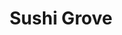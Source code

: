 ---
layout: place
title: "Sushi Grove"
permalink: /illinois/buffalo-grove/sushi-grove.html
stateAbbr: IL
stateName: Illinois
cityName: Buffalo Grove
place_id: ChIJ-z699mi8D4gROPLJUdu_ONw
photos:
  - name: >-
      places/ChIJ-z699mi8D4gROPLJUdu_ONw/photos/AeeoHcJxb3hzxR1CMb-4ys96D-6eOy7E6MMpKrR0QO4FP6362a7WL8o3m6inwX4EYSLaXomyr9n66Js0ZhzbyLz26k1RT9kXRtsElr5SlB41oTpfr3wHtS5yTQc2hBscin57cUlM4aAoLFro9KByiwNole8k1T00vVRFiy4BOpnPoFcm-9gaEPPG0n8NtT6SgY-VAC8d-yFbDa0ra7e5z8uoo-7Hduk8cNUEAY6mO1W8fGQONvv6DA8vDnpCO2lHSEANPyA2yRL2F80XM_iyBRDhsc0_CxKXgvfgyRT2oOTBnB1afOkt6QdiArlQ7HVJByKxdP_8aSCgFxMi8WSHCn9TQfwYK5k_b1X8cpirb9KB34XoFPRozWKPCvSgbuaHRcUJ0Mn-hN-flAZFJvoaZUmv3RceCpRrb1dXyLKN5g7rNR4DNQ
    widthPx: 3024
    heightPx: 3024
    authorAttributions:
      - displayName: MKB BID
        uri: https://maps.google.com/maps/contrib/105260394069995129686
        photoUri: >-
          https://lh3.googleusercontent.com/a-/ALV-UjUaU_M5gMzAiG9dOkKpMiGdxguYJfQjWa5qI6Zey28yo5tNAIJuvg=s100-p-k-no-mo
    flagContentUri: >-
      https://www.google.com/local/imagery/report/?cb_client=maps_api_places.places_api&image_key=!1e10!2sCIHM0ogKEICAgID2zYKJbA&hl=en-US
    googleMapsUri: >-
      https://www.google.com/maps/place//data=!3m4!1e2!3m2!1sCIHM0ogKEICAgID2zYKJbA!2e10!4m2!3m1!1s0x880fbc68f6bd3efb:0xdc38bfdb51c9f238
  - name: >-
      places/ChIJ-z699mi8D4gROPLJUdu_ONw/photos/AeeoHcKTpKLSUTcBDzG7czT7lgNqthbH9xk5mrLFrCG7Q6gAwFmusIn3mDvAm12Fqr4ruJ1CWr4Y9cdFyBA_IqRiaigAsIS_AGQymWlPHi-ov0Fp4H1XQmYGuvmEYbnp11tlduPmh8DnjNIt31Kb9ntarKKJqiiiLd-5Qj6QQtYrLfurqhj4tAaOvgN75ndghYtG3Ky-QXrXbzeVnUZs-XPjGKZUQxK3DTxHQ3asYOjN6JmwKS6ojD7U0UR7TSkwKtn0klYQdBruki3V5hOYNvBRqZRoJANI_gDcvemgHJXqfCrj4Sze-YSSVWnAeoQvK1ggeRRUEK7AJHkOtIIPXwsszuuylzEJqiGor-OJrzgQS-vXoHR8gkG6RuRGxIjUMwsr6HFF_m-5mj7MqW4epW1pbAQ1BZVG-mcw4PShYSMsuUxxFH6o
    widthPx: 3024
    heightPx: 3024
    authorAttributions:
      - displayName: MKB BID
        uri: https://maps.google.com/maps/contrib/105260394069995129686
        photoUri: >-
          https://lh3.googleusercontent.com/a-/ALV-UjUaU_M5gMzAiG9dOkKpMiGdxguYJfQjWa5qI6Zey28yo5tNAIJuvg=s100-p-k-no-mo
    flagContentUri: >-
      https://www.google.com/local/imagery/report/?cb_client=maps_api_places.places_api&image_key=!1e10!2sCIHM0ogKEICAgID2zYLBqAE&hl=en-US
    googleMapsUri: >-
      https://www.google.com/maps/place//data=!3m4!1e2!3m2!1sCIHM0ogKEICAgID2zYLBqAE!2e10!4m2!3m1!1s0x880fbc68f6bd3efb:0xdc38bfdb51c9f238
  - name: >-
      places/ChIJ-z699mi8D4gROPLJUdu_ONw/photos/AeeoHcIHtFXoO6P-wax563K9MzWo48uDwRNYKKlpRAxDKnBrICmwPtQQYb-xd4enUe-u0dtsVs890SXdet8ceXVnzsdBcefRkEO7nES4MhLv9MnR1y39rNSUVSbNQVbKxOA8X1X-P3UPy4m7N-KrbhzJ46uhkEzXei2LD-76AICljjuymiZB35E94JeVLMTTQ4P9wxGfLOtAo4pIEQDIERVAWfk55I-kd1M3TDlrCy2K-lLZ42o-gtsMYK-Gv1wrweNCjvYir-c81nAC-8qIve7mv8BFY-5sTh6PovC51sW12_HjLlrAz1-_dQKsx01S5kG2a7t1rtaZNEH7yb5FeuBJAKzpUtjXy4u7dqkcPsnB3K_hZsVxM8ZuiFfbg6_i73ALumB_WuL7OJ7WzVP-fDe81__QLDUrpxfLtQy8JNJRjgxdCQ
    widthPx: 1180
    heightPx: 614
    authorAttributions:
      - displayName: Kelsey
        uri: https://maps.google.com/maps/contrib/101676736539972966967
        photoUri: >-
          https://lh3.googleusercontent.com/a/ACg8ocLdEsPjrY7F-bAAwxDjgXnB03RIDaUWEkMHFNTbBRjFsN59MR4=s100-p-k-no-mo
    flagContentUri: >-
      https://www.google.com/local/imagery/report/?cb_client=maps_api_places.places_api&image_key=!1e10!2sCIHM0ogKEICAgMDw9PyNIg&hl=en-US
    googleMapsUri: >-
      https://www.google.com/maps/place//data=!3m4!1e2!3m2!1sCIHM0ogKEICAgMDw9PyNIg!2e10!4m2!3m1!1s0x880fbc68f6bd3efb:0xdc38bfdb51c9f238
  - name: >-
      places/ChIJ-z699mi8D4gROPLJUdu_ONw/photos/AeeoHcIK7K5oqPe8urE0mmI5WGLwc3ZI6bFQwq7jc2i2B-jLifPnqyTxzBBhOMhpkGWhg9GVSYa6H0KSfIBZwuWeetQg-r1TLJh-Ik2G9cHNWz82Fp2qaWkhyAZ4_JBorKHa08Y0i1FlXBI9yOXcqRp5nG-PbR3nzd8IHdafPubBKQsBXcWVENP23CPL91Tc4BMHQXPQrUNnrQ0ykF10kll93a_2Em17g_yfnqMI7w_tuz0xy14XbqTRvC_LnVeURijZFDP77hDb_LTaJ5Iof4pDZGjzNFA9lYHuBS2WlLhN6I33euCkV2AJofPDn7puWsiZFn_cwrdWmsYrgpDxNuV3rwJuVtLm_oQhODAeKiJpbbu6sH5yLslx2UoOYwnqynbw3uSYJO4MDwkRwv4kBuA6IXniRXsqykUIZtlxzVYCMfP3rRNF
    widthPx: 4000
    heightPx: 3000
    authorAttributions:
      - displayName: Stephanie Oh Real Estate Agent
        uri: https://maps.google.com/maps/contrib/116582211756392324779
        photoUri: >-
          https://lh3.googleusercontent.com/a-/ALV-UjVCtdO53707ejb7__MEeao8AZdl3FBy8T8SHqIruHV9Vx1kZDLrtQ=s100-p-k-no-mo
    flagContentUri: >-
      https://www.google.com/local/imagery/report/?cb_client=maps_api_places.places_api&image_key=!1e10!2sCIHM0ogKEICAgIDHttrlyQE&hl=en-US
    googleMapsUri: >-
      https://www.google.com/maps/place//data=!3m4!1e2!3m2!1sCIHM0ogKEICAgIDHttrlyQE!2e10!4m2!3m1!1s0x880fbc68f6bd3efb:0xdc38bfdb51c9f238
  - name: >-
      places/ChIJ-z699mi8D4gROPLJUdu_ONw/photos/AeeoHcL6yeqYygN_R0VAaDWEIc-ThJYKjzcDrjG9BGpH9SacXSjzdrqhlrNNVx7qnNbfxGyBJ3L7m0yXt_xEVGLcB5PZQgrFr6kWTEr7orLX8PnxsgkKi10AUVVkdJmYNwInLJo24fyeInZ5wmM3-zslb1a-6zdJKbLDZBIYsbL8H1VezXH1DCF9pTjzbblFCF4VGZ85wTV0IV1q6bmdVqAbm0jo1AOhOHiBVik5A9KmF1Ji7vjNZ5TzgkLkecntN_F0Z2qodcmL8Vbp84w5JlwqDpssESAF1gXJqUlG0yY5BBDXzm8yVnUHLrPaFHU3LHaHv2xKoWNLX2S7dLo03Yw4XIfk6SPeIbI2k_0bwAJ_LyB4sBEGdYgIKu0rj64MRPAOHbI1Fdu9nhIxehXm8jmTBuQ7BYu7qoqVNoXp8ZC-h56JeA
    widthPx: 4032
    heightPx: 3024
    authorAttributions:
      - displayName: 양윤동
        uri: https://maps.google.com/maps/contrib/108173423296362801084
        photoUri: >-
          https://lh3.googleusercontent.com/a/ACg8ocIIwkq7wMLT1YXRZbAvw6WvBwZC-FOXIKWBADCgSHEF85dJZA=s100-p-k-no-mo
    flagContentUri: >-
      https://www.google.com/local/imagery/report/?cb_client=maps_api_places.places_api&image_key=!1e10!2sCIHM0ogKEICAgICOjuOXLg&hl=en-US
    googleMapsUri: >-
      https://www.google.com/maps/place//data=!3m4!1e2!3m2!1sCIHM0ogKEICAgICOjuOXLg!2e10!4m2!3m1!1s0x880fbc68f6bd3efb:0xdc38bfdb51c9f238
  - name: >-
      places/ChIJ-z699mi8D4gROPLJUdu_ONw/photos/AeeoHcIU_bVz4g3iF1sZqtbtWuskeXSnoEgEZixSd7d7DQ4u7x70y3MGkehreUtwuvkqx7OuSCgZAelIItGuDkY7Bgo9qpxpKZH6yi3c5DvJE43yn9sHs1RQacaHuFIDN2CAGKTv_4qk-5xdtaWoVjJP-X3VZSaW8r-gwNSzRnnwhC8YLhHbMD8Gwzxt8MGZYprE-rIeygGpmIyoyrnOtoGqKDqRphZdVttTB0eTulI9FhIwdCd6BwYI_l-_wusXN8XjUC8krW49gicfI9Kz2GU0G_lNSmsn0wDS44lg74RPqOj-DhtYcFgw6wEzys0Wh25m7wkmI65FYkn655H63EHeNnP_jX5HooJHHFjn6il7U2tc_caWyL-Gl0z_upwKvQrq96FWvPSIu_fmlAFqYxDtvpJVJI7xRPOSF_qUMzkOjJd_4zYp
    widthPx: 4031
    heightPx: 3023
    authorAttributions:
      - displayName: Brenda K
        uri: https://maps.google.com/maps/contrib/101475784000174197845
        photoUri: >-
          https://lh3.googleusercontent.com/a-/ALV-UjUFQTb3aTZ8RlmStZ7VQkxiVLUWzsNoMtDUWTpsxWpsWcgHmzitrw=s100-p-k-no-mo
    flagContentUri: >-
      https://www.google.com/local/imagery/report/?cb_client=maps_api_places.places_api&image_key=!1e10!2sCIHM0ogKEICAgICL58e6lgE&hl=en-US
    googleMapsUri: >-
      https://www.google.com/maps/place//data=!3m4!1e2!3m2!1sCIHM0ogKEICAgICL58e6lgE!2e10!4m2!3m1!1s0x880fbc68f6bd3efb:0xdc38bfdb51c9f238
  - name: >-
      places/ChIJ-z699mi8D4gROPLJUdu_ONw/photos/AeeoHcL1mRTb-evN-VpvkUkF_XDlW0B5OaE9_xNDRp654tHhLrOxYtj49iodAuNLXYRR3nNtEhOGPqC5uJgFZzuQnCAJ-Cjb7RdxHQf4ot_HDGbOH9VeOu_-pYdRWe49OMY534FCDnxyWXILAqE3Lhl6_6QGKQpYlXOHV8p6WB8RnmjyA0b65O0QDtr5dl0tIi_U9pMe5Sgkmy8Kigyv3D6xpXZH2FlUjHV1TbOfAgMUDesTfHPqB4ZO3Red2B-OQFOYsaLw4aetdraPhMp4S5RCtUwyLloSRaNHY-nJsWv1jIQpYFVLUgamOkE4GxQiGWnVJqqdtpArn8YDbzs3EmK1HHdjOG8q3NwKMIqZXNWpACOAiEaFAyUnicgMUCb-2BO8A7gBsfO4ZXHOjHb4zkHZCfyM1yA89giGgMNUO-Nw5NVpfGU
    widthPx: 1069
    heightPx: 1058
    authorAttributions:
      - displayName: Kelsey
        uri: https://maps.google.com/maps/contrib/101676736539972966967
        photoUri: >-
          https://lh3.googleusercontent.com/a/ACg8ocLdEsPjrY7F-bAAwxDjgXnB03RIDaUWEkMHFNTbBRjFsN59MR4=s100-p-k-no-mo
    flagContentUri: >-
      https://www.google.com/local/imagery/report/?cb_client=maps_api_places.places_api&image_key=!1e10!2sCIHM0ogKEICAgMDw9PyZ4QE&hl=en-US
    googleMapsUri: >-
      https://www.google.com/maps/place//data=!3m4!1e2!3m2!1sCIHM0ogKEICAgMDw9PyZ4QE!2e10!4m2!3m1!1s0x880fbc68f6bd3efb:0xdc38bfdb51c9f238
  - name: >-
      places/ChIJ-z699mi8D4gROPLJUdu_ONw/photos/AeeoHcKddmTCuV_n8U6Iq3BsPowJrv0pc5ikaj9okouA7OdMU4UTWyjoS38ZMIRB0m-rIB1pg8Xg95s8OhFLttRDdwK7U3hopM9IpzYrgxjvwa8QcoljTqOrF68aPbK3po2y3GqV86cCeL1EAz9Yumw08dP3-GAhNeBeC9W_vj511OIkCHvuKCHsNUqYzYgGK26hUhhd3laFisw2c-t4V_ksbCi-CjBL-VJVDwrgQzg7_dHNe-p3ezsB5sgHl4DD95UPIdwLZzej09CJX1U_9niB0pwVHfTzl41BJt4Lap-BdH_GH4jY3P53EcML3Ca6oysvvjn-LbT_I21RVsj9xXBvhE6hvJvmUGohqSWprGzE8WdjuHDz8yHhqYar8rV-dKalIkKL4LqFE63Uk2OtkGfBk7HqRlD-zTr-3bSmepOvE-5qTOc9
    widthPx: 1179
    heightPx: 1251
    authorAttributions:
      - displayName: Kelsey
        uri: https://maps.google.com/maps/contrib/101676736539972966967
        photoUri: >-
          https://lh3.googleusercontent.com/a/ACg8ocLdEsPjrY7F-bAAwxDjgXnB03RIDaUWEkMHFNTbBRjFsN59MR4=s100-p-k-no-mo
    flagContentUri: >-
      https://www.google.com/local/imagery/report/?cb_client=maps_api_places.places_api&image_key=!1e10!2sCIHM0ogKEICAgMDw9PyZwQE&hl=en-US
    googleMapsUri: >-
      https://www.google.com/maps/place//data=!3m4!1e2!3m2!1sCIHM0ogKEICAgMDw9PyZwQE!2e10!4m2!3m1!1s0x880fbc68f6bd3efb:0xdc38bfdb51c9f238
  - name: >-
      places/ChIJ-z699mi8D4gROPLJUdu_ONw/photos/AeeoHcJ3zHtf3kaMmCNC5QwiYa-INqf6yCrpMBr0UImd7f_emNVDbfVGxa8OshI8MD4ykCO6Nm9N2K3vUgLzjgqv3JJcZ5eoEJNeooHRyZzaV2NGdSiw6G8Lqe2diYIlmc57VUyg1Aqk6ftVlFr74fyGak2dp7vqGts8g2BRgSljuAla7uKR-TLqNYgZnGTqDF6ul1fAgQIQb4EjfoNps5zXnsXMUcAsVj67X-auynasJDwTG1avw5S3xv9VpYEiUWstz2WsmDnc4r7DE8ysbq4R295aH_fuB4-3rH93Nel_Bj3kMWmp3MAuv3AiFUfatLZedF6w9Z8-KevW4xTer8MPiWGvWkvuxdtQI1T8f5_nGbWtREMYeKKRkrXrQUMmqMJAV8sNEBnAYQCeWXgvNFTofqxbNsnuzYH8_yfr0STCUMbu_Q
    widthPx: 4032
    heightPx: 3024
    authorAttributions:
      - displayName: S R
        uri: https://maps.google.com/maps/contrib/116059033372615158849
        photoUri: >-
          https://lh3.googleusercontent.com/a/ACg8ocJlY8EED60jlEHX5Waa091zc_wwvWwE6Iz64MQc1nHB9uh8TfI=s100-p-k-no-mo
    flagContentUri: >-
      https://www.google.com/local/imagery/report/?cb_client=maps_api_places.places_api&image_key=!1e10!2sCIHM0ogKEICAgIDPiO-NQA&hl=en-US
    googleMapsUri: >-
      https://www.google.com/maps/place//data=!3m4!1e2!3m2!1sCIHM0ogKEICAgIDPiO-NQA!2e10!4m2!3m1!1s0x880fbc68f6bd3efb:0xdc38bfdb51c9f238
  - name: >-
      places/ChIJ-z699mi8D4gROPLJUdu_ONw/photos/AeeoHcIPTCkHxORoevvtd0WwjTmxPXUwY0KMqzfcIlmQOVkDxl5OjYtFLE7zlVyfJhItWG-_yW-0P0-JVKujmEx7PJoPo6JumSFe2cXt7L9RI4NbE6WDysE1JvgX5L9hb1yNmszmgmg5K1tBlkQyxMd5ywWtMEQthqY0VDFyrgl5f-QTPKrwkTmACUn690rpfEhfhVSqfXgKFmrwJ-YMfs88I_twt0HtSMMJ0L8aazeglqwn4f_JxbTox3_sErJkDfRoRrjdlsNdJvX_nUP3ccoy3mfcRAxJvgs8yrn-778e84rBYaEYOr_6cBTcZ9tnoc1_E8bLHoLpV1f1RjXwkafIxsyb3NvPzsqMcK909DUnrKH-BvZzmk4hkfAXWGNhNA7qBpZVm7FwNxNbe5PBUg9rPdr2HuNRM-z0EgqRZ9vx9ZiIVUtI
    widthPx: 3024
    heightPx: 4032
    authorAttributions:
      - displayName: S R
        uri: https://maps.google.com/maps/contrib/116059033372615158849
        photoUri: >-
          https://lh3.googleusercontent.com/a/ACg8ocJlY8EED60jlEHX5Waa091zc_wwvWwE6Iz64MQc1nHB9uh8TfI=s100-p-k-no-mo
    flagContentUri: >-
      https://www.google.com/local/imagery/report/?cb_client=maps_api_places.places_api&image_key=!1e10!2sCIHM0ogKEICAgIDPiO-NoAE&hl=en-US
    googleMapsUri: >-
      https://www.google.com/maps/place//data=!3m4!1e2!3m2!1sCIHM0ogKEICAgIDPiO-NoAE!2e10!4m2!3m1!1s0x880fbc68f6bd3efb:0xdc38bfdb51c9f238
address: 312 McHenry Rd, Buffalo Grove, IL 60089, USA
street: 312 McHenry Rd
city: Buffalo Grove
state: IL
zip: '60089'
country: USA
neighborhood: null
latitude: '42.158640'
longitude: '-87.961911'
accessibility_options:
  wheelchairAccessibleParking: true
  wheelchairAccessibleEntrance: true
  wheelchairAccessibleRestroom: true
  wheelchairAccessibleSeating: true
business_status: OPERATIONAL
name: Sushi Grove
google_maps_links:
  directionsUri: >-
    https://www.google.com/maps/dir//''/data=!4m7!4m6!1m1!4e2!1m2!1m1!1s0x880fbc68f6bd3efb:0xdc38bfdb51c9f238!3e0
  placeUri: https://maps.google.com/?cid=15868644235730874936
  writeAReviewUri: >-
    https://www.google.com/maps/place//data=!4m3!3m2!1s0x880fbc68f6bd3efb:0xdc38bfdb51c9f238!12e1
  reviewsUri: >-
    https://www.google.com/maps/place//data=!4m4!3m3!1s0x880fbc68f6bd3efb:0xdc38bfdb51c9f238!9m1!1b1
  photosUri: >-
    https://www.google.com/maps/place//data=!4m3!3m2!1s0x880fbc68f6bd3efb:0xdc38bfdb51c9f238!10e5
primary_type: Japanese Restaurant
opening_hours:
  regular: null
  current: null
secondary_opening_hours:
  regular:
    weekdayDescriptions: null
    type: null
  current:
    weekdayDescriptions: null
    type: null
phone: (847) 520-9988
price_level: PRICE_LEVEL_MODERATE
price_range: $20 &ndash; $30
rating: '4.2'
rating_count: 779
website: https://www.eatmenu24.com/forward?route=sushigrove_gs5d4hg5sd4hb5sd4g5
description: null
reviews: null
parking_options: null
payment_options: null
allow_dogs: null
curbside_pickup: null
delivery: null
dine_in: null
good_for_children: null
good_for_groups: null
good_for_sports: null
live_music: null
menu_for_children: null
outdoor_seating: null
reservable: null
restroom: null
serves_beer: null
serves_breakfast: null
serves_brunch: null
serves_cocktails: null
serves_coffee: null
serves_dinner: null
serves_dessert: null
serves_lunch: null
serves_vegetarian_food: null
serves_wine: null
takeout: null

---